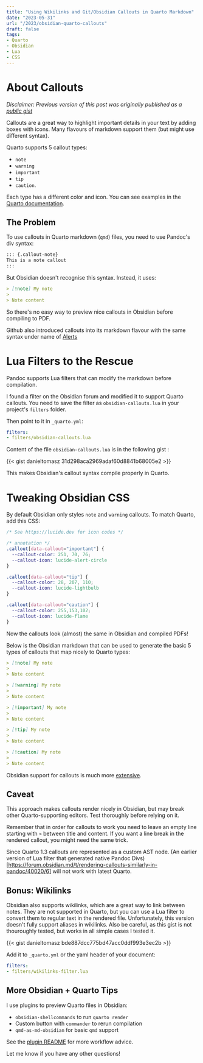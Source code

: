 ```yaml
---
title: "Using Wikilinks and Git/Obsidian Callouts in Quarto Markdown"
date: "2023-05-31"
url: "/2023/obsidian-quarto-callouts"
draft: false
tags:
- Quarto
- Obsidian
- Lua
- CSS
---
```


# About Callouts

*Disclaimer: Previous version of this post was originally published as a [public gist](https://gist.github.com/danieltomasz/87b1321e23c045309d2571f525f856cf)*

Callouts are a great way to highlight important details in your text by adding boxes with icons. Many flavours of markdown support them (but might use different syntax).

Quarto supports 5 callout types:

- `note`
- `warning`
- `important`
- `tip`
- `caution`.

Each type has a different color and icon. You can see examples in the [Quarto documentation](https://quarto.org/docs/authoring/callouts.html).

## The Problem

To use callouts in Quarto markdown (`qmd`) files, you need to use Pandoc's div syntax:

```md
::: {.callout-note}
This is a note callout
:::
```

But Obsidian doesn't recognise this syntax. Instead, it uses:

``` markdown
> [!note] My note
>
> Note content
```

So there's no easy way to preview nice callouts in Obsidian before compiling to PDF.

Github also introduced callouts into its markdown flavour with the same syntax under name of [Alerts](https://docs.github.com/en/get-started/writing-on-github/getting-started-with-writing-and-formatting-on-github/basic-writing-and-formatting-syntax#alerts)

# Lua Filters to the Rescue

Pandoc supports Lua filters that can modify the markdown before compilation.

I found a filter on the Obsidian forum and modified it to support Quarto callouts. You need to save the filter as `obsidian-callouts.lua` in your project's `filters` folder.

Then point to it in `_quarto.yml`:

``` yml
filters:
- filters/obsidian-callouts.lua
```

Content of the file `obsidian-callouts.lua` is in the following gist :

{{< gist danieltomasz 31d298aca2969adaf60d8841b68005e2 >}}

This makes Obsidian's callout syntax compile properly in Quarto.

# Tweaking Obsidian CSS

By default Obsidian only styles `note` and `warning` callouts. To match Quarto, add this CSS:

``` css
/* See https://lucide.dev for icon codes */

/* annotation */
.callout[data-callout="important"] {
  --callout-color: 251, 70, 76;
  --callout-icon: lucide-alert-circle
}

.callout[data-callout="tip"] {
  --callout-color: 28, 207, 110;
  --callout-icon: lucide-lightbulb
}

.callout[data-callout="caution"] {
  --callout-color: 255,153,102;
  --callout-icon: lucide-flame
}
```

Now the callouts look (almost) the same in Obsidian and compiled PDFs!

Below is the Obsidian markdown that can be used to generate the basic 5 types of callouts that map nicely to Quarto types:

``` markdown
> [!note] My note
>
> Note content

> [!warning] My note
>
> Note content

> [!important] My note
>
> Note content

> [!tip] My note
>
> Note content

> [!caution] My note
>
> Note content
```

Obsidian support for callouts is much more [extensive](https://help.obsidian.md/Editing+and+formatting/Callouts).

## Caveat

This approach makes callouts render nicely in Obsidian, but may break other Quarto-supporting editors. Test thoroughly before relying on it.

Remember that in order for callouts to work you need to leave an empty line starting with `>` between title and content. If you want a line break in the rendered callout, you might need the same trick.

Since Quarto 1.3 callouts are represented as a custom AST node. (An earlier version of Lua filter that generated native Pandoc Divs)[https://forum.obsidian.md/t/rendering-callouts-similarly-in-pandoc/40020/6] will not work with latest Quarto.

## Bonus: Wikilinks

Obsidian also supports wikilinks, which are a great way to link between notes. They are not supported in Quarto, but you can use a Lua filter to convert them to regular text in the rendered file. Unfortunately, this version doesn't fully support aliases in wikilinks. Also be careful, as this gist is not thouroughly tested, but works in all simple cases I tested it.

{{< gist danieltomasz bde887dcc775bd47acc0ddf993e3ec2b >}}

Add it to `_quarto.yml` or the yaml header of your document:

``` yml
filters:
- filters/wikilinks-filter.lua
```

## More Obsidian + Quarto Tips

I use plugins to preview Quarto files in Obsidian:

- `obsidian-shellcommands` to run `quarto render`
- Custom button with `commander` to rerun compilation
- `qmd-as-md-obsidian` for basic `qmd` support

See the [plugin README](https://github.com/danieltomasz/qmd-as-md-obsidian) for more workflow advice.

Let me know if you have any other questions!
